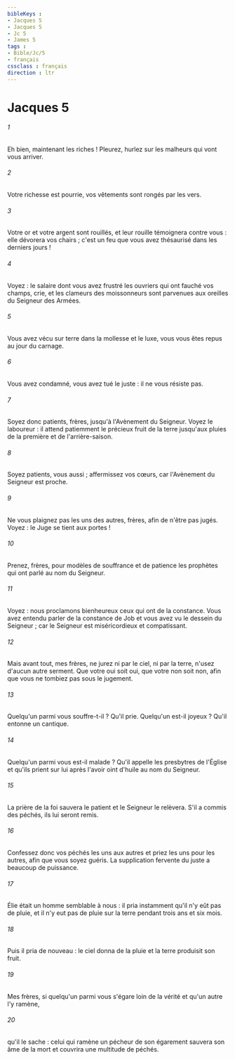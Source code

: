```yaml
---
bibleKeys : 
- Jacques 5
- Jacques 5
- Jc 5
- James 5
tags : 
- Bible/Jc/5
- français
cssclass : français
direction : ltr
---
```


# Jacques 5

###### 1
Eh bien, maintenant les riches ! Pleurez, hurlez sur les malheurs qui vont vous arriver. 
###### 2
Votre richesse est pourrie, vos vêtements sont rongés par les vers. 
###### 3
Votre or et votre argent sont rouillés, et leur rouille témoignera contre vous : elle dévorera vos chairs ; c'est un feu que vous avez thésaurisé dans les derniers jours ! 
###### 4
Voyez : le salaire dont vous avez frustré les ouvriers qui ont fauché vos champs, crie, et les clameurs des moissonneurs sont parvenues aux oreilles du Seigneur des Armées. 
###### 5
Vous avez vécu sur terre dans la mollesse et le luxe, vous vous êtes repus au jour du carnage. 
###### 6
Vous avez condamné, vous avez tué le juste : il ne vous résiste pas. 
###### 7
Soyez donc patients, frères, jusqu'à l'Avènement du Seigneur. Voyez le laboureur : il attend patiemment le précieux fruit de la terre jusqu'aux pluies de la première et de l'arrière-saison. 
###### 8
Soyez patients, vous aussi ; affermissez vos cœurs, car l'Avènement du Seigneur est proche. 
###### 9
Ne vous plaignez pas les uns des autres, frères, afin de n'être pas jugés. Voyez : le Juge se tient aux portes ! 
###### 10
Prenez, frères, pour modèles de souffrance et de patience les prophètes qui ont parlé au nom du Seigneur. 
###### 11
Voyez : nous proclamons bienheureux ceux qui ont de la constance. Vous avez entendu parler de la constance de Job et vous avez vu le dessein du Seigneur ; car le Seigneur est miséricordieux et compatissant. 
###### 12
Mais avant tout, mes frères, ne jurez ni par le ciel, ni par la terre, n'usez d'aucun autre serment. Que votre oui soit oui, que votre non soit non, afin que vous ne tombiez pas sous le jugement. 
###### 13
Quelqu'un parmi vous souffre-t-il ? Qu'il prie. Quelqu'un est-il joyeux ? Qu'il entonne un cantique. 
###### 14
Quelqu'un parmi vous est-il malade ? Qu'il appelle les presbytres de l'Église et qu'ils prient sur lui après l'avoir oint d'huile au nom du Seigneur. 
###### 15
La prière de la foi sauvera le patient et le Seigneur le relèvera. S'il a commis des péchés, ils lui seront remis. 
###### 16
Confessez donc vos péchés les uns aux autres et priez les uns pour les autres, afin que vous soyez guéris. La supplication fervente du juste a beaucoup de puissance. 
###### 17
Élie était un homme semblable à nous : il pria instamment qu'il n'y eût pas de pluie, et il n'y eut pas de pluie sur la terre pendant trois ans et six mois. 
###### 18
Puis il pria de nouveau : le ciel donna de la pluie et la terre produisit son fruit. 
###### 19
Mes frères, si quelqu'un parmi vous s'égare loin de la vérité et qu'un autre l'y ramène, 
###### 20
qu'il le sache : celui qui ramène un pécheur de son égarement sauvera son âme de la mort et couvrira une multitude de péchés. 
